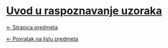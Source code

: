 # [Uvod u raspoznavanje uzoraka](https://www.github.com/studosi-fer/URU)
[<- Stranica predmeta](https://www.fer.unizg.hr/predmet/uuru)

[<- Povratak na listu predmeta](https://www.github.com/studosi/FER)
